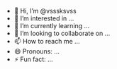 - 👋 Hi, I’m @vsssksvss
- 👀 I’m interested in ...
- 🌱 I’m currently learning ...
- 💞️ I’m looking to collaborate on ...
- 📫 How to reach me ...
- 😄 Pronouns: ...
- ⚡ Fun fact: ...

<!---
vsssksvss/vsssksvss is a ✨ special ✨ repository because its `README.md` (this file) appears on your GitHub profile.
You can click the Preview link to take a look at your changes.
--->
